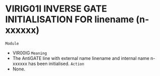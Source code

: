 # VIRIG01I INVERSE GATE INITIALISATION FOR linename (n-xxxxxx)
`Module`
- VIR00IG
`Meaning`
- The AntiGATE line with external name linename and internal name n-xxxxxx has been initialised.
`Action`
- None.
